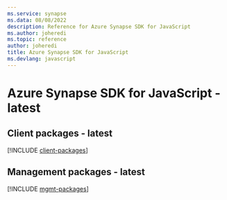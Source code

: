 ```yaml
---
ms.service: synapse
ms.data: 08/08/2022
description: Reference for Azure Synapse SDK for JavaScript
ms.author: joheredi
ms.topic: reference
author: joheredi
title: Azure Synapse SDK for JavaScript
ms.devlang: javascript
---
```

# Azure Synapse SDK for JavaScript - latest

## Client packages - latest
[!INCLUDE [client-packages](synapse-client-index.md)]
## Management packages - latest
[!INCLUDE [mgmt-packages](synapse-mgmt-index.md)]